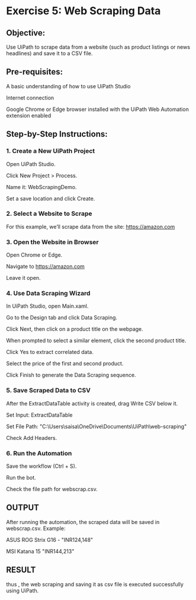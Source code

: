 # Exercise 5: Web Scraping Data
## Objective:

Use UiPath to scrape data from a website (such as product listings or news headlines) and save it to a CSV file.

## Pre-requisites:

A basic understanding of how to use UiPath Studio

Internet connection

Google Chrome or Edge browser installed with the UiPath Web Automation extension enabled

## Step-by-Step Instructions:
### 1. Create a New UiPath Project

Open UiPath Studio.

Click New Project > Process.

Name it: WebScrapingDemo.

Set a save location and click Create.

### 2. Select a Website to Scrape

For this example, we’ll scrape data from the site: https://amazon.com

### 3. Open the Website in Browser

Open Chrome or Edge.

Navigate to https://amazon.com

Leave it open.

### 4. Use Data Scraping Wizard

In UiPath Studio, open Main.xaml.

Go to the Design tab and click Data Scraping.

Click Next, then click on a product title on the webpage.

When prompted to select a similar element, click the second product title.

Click Yes to extract correlated data.

Select the price of the first and second product.

Click Finish to generate the Data Scraping sequence.

### 5. Save Scraped Data to CSV

After the ExtractDataTable activity is created, drag Write CSV below it.

Set Input: ExtractDataTable

Set File Path: "C:\Users\saisa\OneDrive\Documents\UiPath\web-scraping"

Check Add Headers.

### 6. Run the Automation

Save the workflow (Ctrl + S).

Run the bot.

Check the file path for webscrap.csv.

## OUTPUT

After running the automation, the scraped data will be saved in webscrap.csv. Example:

ASUS ROG Strix G16 - "INR124,148"

MSI Katana 15 "INR144,213"

## RESULT 
thus , the web scraping and saving it as csv file is executed successfully using UiPath.
